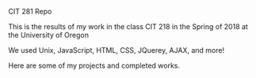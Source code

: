 CIT 281 Repo

This is the results of my work in the class CIT 218 in the Spring of 2018 at the University of Oregon


We used Unix, JavaScript, HTML, CSS, JQuerey, AJAX, and more!

Here are some of my projects and completed works. 
